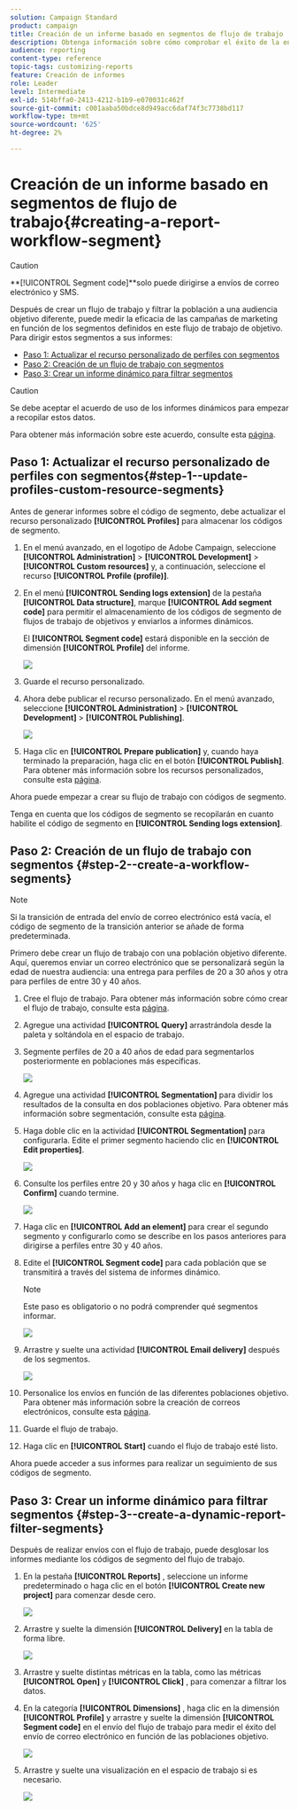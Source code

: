 ```yaml
---
solution: Campaign Standard
product: campaign
title: Creación de un informe basado en segmentos de flujo de trabajo
description: Obtenga información sobre cómo comprobar el éxito de la entrega en función de los segmentos de los flujos de trabajo de los informes.
audience: reporting
content-type: reference
topic-tags: customizing-reports
feature: Creación de informes
role: Leader
level: Intermediate
exl-id: 514bffa0-2413-4212-b1b9-e070031c462f
source-git-commit: c001aaba50bdce8d949acc6daf74f3c7738bd117
workflow-type: tm+mt
source-wordcount: '625'
ht-degree: 2%

---
```


# Creación de un informe basado en segmentos de flujo de trabajo{#creating-a-report-workflow-segment}

>[!CAUTION]
> **[!UICONTROL Segment code]**solo puede dirigirse a envíos de correo electrónico y SMS.

Después de crear un flujo de trabajo y filtrar la población a una audiencia objetivo diferente, puede medir la eficacia de las campañas de marketing en función de los segmentos definidos en este flujo de trabajo de objetivo.
Para dirigir estos segmentos a sus informes:

* [Paso 1: Actualizar el recurso personalizado de perfiles con segmentos](#step-1--update-profiles-custom-resource-segments)
* [Paso 2: Creación de un flujo de trabajo con segmentos](#step-2--create-a-workflow-segments)
* [Paso 3: Crear un informe dinámico para filtrar segmentos](#step-3--create-a-dynamic-report-filter-segments)

>[!CAUTION]
>Se debe aceptar el acuerdo de uso de los informes dinámicos para empezar a recopilar estos datos.
>
>Para obtener más información sobre este acuerdo, consulte esta [página](../../reporting/using/about-dynamic-reports.md#dynamic-reporting-usage-agreement).

## Paso 1: Actualizar el recurso personalizado de perfiles con segmentos{#step-1--update-profiles-custom-resource-segments}

Antes de generar informes sobre el código de segmento, debe actualizar el recurso personalizado **[!UICONTROL Profiles]** para almacenar los códigos de segmento.

1. En el menú avanzado, en el logotipo de Adobe Campaign, seleccione **[!UICONTROL Administration]** > **[!UICONTROL Development]** > **[!UICONTROL Custom resources]** y, a continuación, seleccione el recurso **[!UICONTROL Profile (profile)]**.
1. En el menú **[!UICONTROL Sending logs extension]** de la pestaña **[!UICONTROL Data structure]**, marque **[!UICONTROL Add segment code]** para permitir el almacenamiento de los códigos de segmento de flujos de trabajo de objetivos y enviarlos a informes dinámicos.

   El **[!UICONTROL Segment code]** estará disponible en la sección de dimensión **[!UICONTROL Profile]** del informe.

   ![](assets/report_segment_4.png)

1. Guarde el recurso personalizado.

1. Ahora debe publicar el recurso personalizado.
En el menú avanzado, seleccione **[!UICONTROL Administration]** > **[!UICONTROL Development]** > **[!UICONTROL Publishing]**.

   ![](assets/custom_profile_7.png)

1. Haga clic en **[!UICONTROL Prepare publication]** y, cuando haya terminado la preparación, haga clic en el botón **[!UICONTROL Publish]**. Para obtener más información sobre los recursos personalizados, consulte esta [página](../../developing/using/updating-the-database-structure.md).

Ahora puede empezar a crear su flujo de trabajo con códigos de segmento.

Tenga en cuenta que los códigos de segmento se recopilarán en cuanto habilite el código de segmento en **[!UICONTROL Sending logs extension]**.

## Paso 2: Creación de un flujo de trabajo con segmentos {#step-2--create-a-workflow-segments}

>[!NOTE]
>Si la transición de entrada del envío de correo electrónico está vacía, el código de segmento de la transición anterior se añade de forma predeterminada.

Primero debe crear un flujo de trabajo con una población objetivo diferente. Aquí, queremos enviar un correo electrónico que se personalizará según la edad de nuestra audiencia: una entrega para perfiles de 20 a 30 años y otra para perfiles de entre 30 y 40 años.

1. Cree el flujo de trabajo. Para obtener más información sobre cómo crear el flujo de trabajo, consulte esta [página](../../automating/using/building-a-workflow.md).

1. Agregue una actividad **[!UICONTROL Query]** arrastrándola desde la paleta y soltándola en el espacio de trabajo.

1. Segmente perfiles de 20 a 40 años de edad para segmentarlos posteriormente en poblaciones más específicas.

   ![](assets/report_segment_1.png)

1. Agregue una actividad **[!UICONTROL Segmentation]** para dividir los resultados de la consulta en dos poblaciones objetivo. Para obtener más información sobre segmentación, consulte esta [página](../../automating/using/segmentation.md).

1. Haga doble clic en la actividad **[!UICONTROL Segmentation]** para configurarla. Edite el primer segmento haciendo clic en **[!UICONTROL Edit properties]**.

   ![](assets/report_segment_7.png)

1. Consulte los perfiles entre 20 y 30 años y haga clic en **[!UICONTROL Confirm]** cuando termine.

   ![](assets/report_segment_8.png)

1. Haga clic en **[!UICONTROL Add an element]** para crear el segundo segmento y configurarlo como se describe en los pasos anteriores para dirigirse a perfiles entre 30 y 40 años.

1. Edite el **[!UICONTROL Segment code]** para cada población que se transmitirá a través del sistema de informes dinámico.

   >[!NOTE]
   >Este paso es obligatorio o no podrá comprender qué segmentos informar.

   ![](assets/report_segment_9.png)

1. Arrastre y suelte una actividad **[!UICONTROL Email delivery]** después de los segmentos.

   ![](assets/report_segment_3.png)

1. Personalice los envíos en función de las diferentes poblaciones objetivo. Para obtener más información sobre la creación de correos electrónicos, consulte esta [página](../../designing/using/designing-content-in-adobe-campaign.md).

1. Guarde el flujo de trabajo.

1. Haga clic en **[!UICONTROL Start]** cuando el flujo de trabajo esté listo.

Ahora puede acceder a sus informes para realizar un seguimiento de sus códigos de segmento.

## Paso 3: Crear un informe dinámico para filtrar segmentos {#step-3--create-a-dynamic-report-filter-segments}

Después de realizar envíos con el flujo de trabajo, puede desglosar los informes mediante los códigos de segmento del flujo de trabajo.

1. En la pestaña **[!UICONTROL Reports]** , seleccione un informe predeterminado o haga clic en el botón **[!UICONTROL Create new project]** para comenzar desde cero.

   ![](assets/custom_profile_18.png)
1. Arrastre y suelte la dimensión **[!UICONTROL Delivery]** en la tabla de forma libre.

   ![](assets/report_segment_5.png)

1. Arrastre y suelte distintas métricas en la tabla, como las métricas **[!UICONTROL Open]** y **[!UICONTROL Click]** , para comenzar a filtrar los datos.
1. En la categoría **[!UICONTROL Dimensions]** , haga clic en la dimensión **[!UICONTROL Profile]** y arrastre y suelte la dimensión **[!UICONTROL Segment code]** en el envío del flujo de trabajo para medir el éxito del envío de correo electrónico en función de las poblaciones objetivo.

   ![](assets/report_segment_6.png)

1. Arrastre y suelte una visualización en el espacio de trabajo si es necesario.

   ![](assets/report_segment_10.png)
